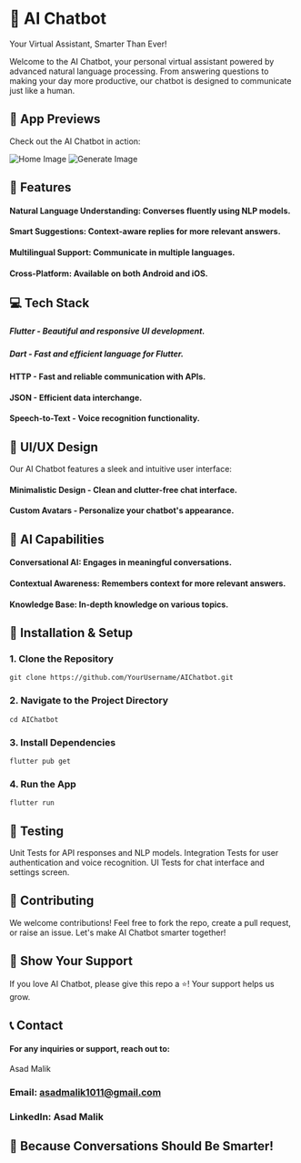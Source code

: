 # 🤖 AI Chatbot
Your Virtual Assistant, Smarter Than Ever!

Welcome to the AI Chatbot, your personal virtual assistant powered by advanced natural language processing. From answering questions to making your day more productive, our chatbot is designed to communicate just like a human.

## 📸 App Previews
Check out the AI Chatbot in action:

![Home Image](assets/icons/home.jpg)
![Generate Image](assets/icons/generate.jpg)



## 🚀 Features
#### Natural Language Understanding: Converses fluently using NLP models.
#### Smart Suggestions: Context-aware replies for more relevant answers.
#### Multilingual Support: Communicate in multiple languages.
#### Cross-Platform: Available on both Android and iOS.

## 💻 Tech Stack
##### Flutter - Beautiful and responsive UI development.
##### Dart - Fast and efficient language for Flutter.
#### HTTP - Fast and reliable communication with APIs.
#### JSON - Efficient data interchange.
#### Speech-to-Text - Voice recognition functionality.

## 🎨 UI/UX Design
Our AI Chatbot features a sleek and intuitive user interface:

#### Minimalistic Design - Clean and clutter-free chat interface.
#### Custom Avatars - Personalize your chatbot's appearance.

## 🤖 AI Capabilities
#### Conversational AI: Engages in meaningful conversations.
#### Contextual Awareness: Remembers context for more relevant answers.
#### Knowledge Base: In-depth knowledge on various topics.

## 🔧 Installation & Setup

### 1. Clone the Repository

```
git clone https://github.com/YourUsername/AIChatbot.git

```

### 2. Navigate to the Project Directory

```
cd AIChatbot

```

### 3. Install Dependencies

```
flutter pub get

```
### 4. Run the App

```
flutter run

```

## 🧪 Testing
Unit Tests for API responses and NLP models.
Integration Tests for user authentication and voice recognition.
UI Tests for chat interface and settings screen.

## 🤝 Contributing
We welcome contributions! Feel free to fork the repo, create a pull request, or raise an issue. Let's make AI Chatbot smarter together!

## 🌟 Show Your Support
If you love AI Chatbot, please give this repo a ⭐! Your support helps us grow.

## 📞 Contact
#### For any inquiries or support, reach out to:
Asad Malik

### Email: asadmalik1011@gmail.com
### LinkedIn: Asad Malik
## 🤖 Because Conversations Should Be Smarter!

